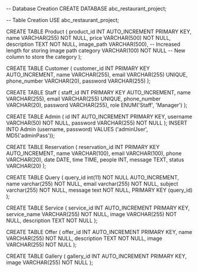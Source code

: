 -- Database Creation
CREATE DATABASE abc_restaurant_project;

-- Table Creation
USE abc_restaurant_project;

CREATE TABLE Product (
    product_id INT AUTO_INCREMENT PRIMARY KEY,
    name VARCHAR(255) NOT NULL,
    price VARCHAR(500) NOT NULL,
    description TEXT NOT NULL,
    image_path VARCHAR(500),  -- Increased length for storing image path
    category VARCHAR(100) NOT NULL  -- New column to store the category
);

CREATE TABLE Customer (
    customer_id INT PRIMARY KEY AUTO_INCREMENT,
    name VARCHAR(255),
    email VARCHAR(255) UNIQUE,
    phone_number VARCHAR(20),
    password VARCHAR(255)
);

CREATE TABLE Staff (
    staff_id INT PRIMARY KEY AUTO_INCREMENT,
    name VARCHAR(255),
    email VARCHAR(255) UNIQUE,
    phone_number VARCHAR(20),
    password VARCHAR(255),
    role ENUM('Staff', 'Manager')
);

CREATE TABLE Admin (
    id INT AUTO_INCREMENT PRIMARY KEY,
    username VARCHAR(50) NOT NULL,
    password VARCHAR(255) NOT NULL
);
INSERT INTO Admin (username, password) 
VALUES ('adminUser', MD5('adminPass'));


CREATE TABLE Reservation (
    reservation_id INT PRIMARY KEY AUTO_INCREMENT,
    name VARCHAR(100),
    email VARCHAR(100),
    phone VARCHAR(20),
    date DATE,
    time TIME,
    people INT,
    message TEXT,
    status VARCHAR(20)
);

CREATE TABLE Query (
  query_id int(11) NOT NULL AUTO_INCREMENT,
  name varchar(255) NOT NULL,
  email varchar(255) NOT NULL,
  subject varchar(255) NOT NULL,
  message text NOT NULL,
  PRIMARY KEY (query_id)
);




CREATE TABLE Service (
    service_id INT AUTO_INCREMENT PRIMARY KEY,
    service_name VARCHAR(255) NOT NULL,
    image VARCHAR(255) NOT NULL,
    description TEXT NOT NULL
);

CREATE TABLE Offer (
    offer_id INT AUTO_INCREMENT PRIMARY KEY,
    name VARCHAR(255) NOT NULL,
    description TEXT NOT NULL,
    image VARCHAR(255) NOT NULL
);

CREATE TABLE Gallery (
    gallery_id INT AUTO_INCREMENT PRIMARY KEY,
    image VARCHAR(255) NOT NULL
);
